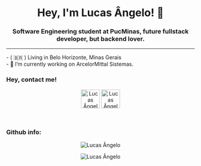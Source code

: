 <h1 align="center">Hey, I'm Lucas Ângelo! 👋</h1>
<h3 align="center">Software Engineering student at PucMinas, future fullstack developer, but backend lover.</h3>

<hr>

<p>
  - ( 🇧🇷 ) Living in Belo Horizonte, Minas Gerais <br>
  - 🔭 I’m currently working on ArcelorMittal Sistemas. <br>
</p>

<h3 align="left">Hey, contact me!</h3>
<p align="center">
  <a href="https://www.linkedin.com/in/lucas-angelo" target="_blank"><img align="center" src="https://i.imgur.com/4vRpzf2.png" alt="Lucas Ângelo" height="50" width="50" /></a>
  <a href="https://www.instagram.com/lcs2001_" target="_blank"><img align="center" src="https://i.imgur.com/odRXE1b.png" alt="Lucas Ângelo" height="50" width="50" /></a>
</p>

<br>

<h3 align="left">Github info:</h3>
<p align="center">
  <img align="center" src="https://github-readme-stats.vercel.app/api/top-langs?username=lucas-angelo&show_icons=true&layout=compact&locale=en&theme=dark" alt="Lucas Ângelo" />  
<p align="center">
  <img align="center" src="https://github-readme-stats.vercel.app/api?username=lucas-angelo&show_icons=true&locale=en&layout=compact&theme=dark" alt="Lucas Ângelo" />
</p>

